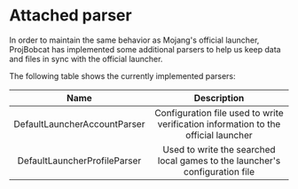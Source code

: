 # Attached parser

In order to maintain the same behavior as Mojang's official launcher, ProjBobcat has implemented some additional parsers to help us keep data and files in sync with the official launcher.

The following table shows the currently implemented parsers:

|              Name              |          Description           |
|:----------------------------:|:---------------------:|
| DefaultLauncherAccountParser | Configuration file used to write verification information to the official launcher  |
| DefaultLauncherProfileParser | Used to write the searched local games to the launcher's configuration file |
